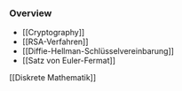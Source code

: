 ### Overview
+ [[Cryptography]]
+ [[RSA-Verfahren]]
+ [[Diffie-Hellman-Schlüsselvereinbarung]]
+ [[Satz von Euler-Fermat]]


[[Diskrete Mathematik]]